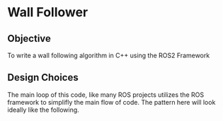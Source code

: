 # Wall Follower

## Objective

To write a wall following algorithm in C++ using the ROS2 Framework

## Design Choices

The main loop of this code, like many ROS projects utilizes the ROS framework to simplifly the main flow of code. The pattern here will look ideally like the following.
